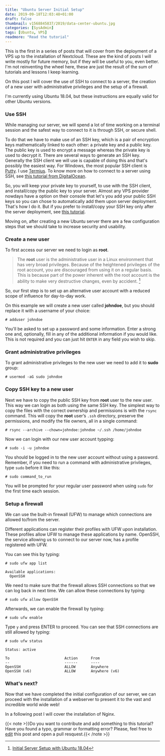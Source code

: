 ```yaml
---
title: "Ubuntu Server Initial Setup"
date: 2019-09-18T12:03:48+01:00
draft: false
thumbnail: v1568845837/2019/data-center-ubuntu.jpg
categories: [SysAdmin]
tags: [Ubuntu, VPS]
readmore: "Read the tutorial"
---
```


This is the first in a series of posts that will cover from the deployment of a VPS up to the installation of Nextcloud. These are the kind of posts I will write mostly for future memory, but if they will be useful to you, even better. I'm not reinventing the wheel here, these are just the result of the sum of tutorials and lessons I keep learning.

On this post I will cover the use of SSH to connect to a server, the creation of a new user with administrative privileges and the setup of a firewall.

I'm currently using Ubuntu 18.04, but these instructions are equally valid for other Ubuntu versions.

<!--readmore-->

### Use SSH

While managing our server, we will spend a lot of time working on a terminal session and the safest way to connect to it is through SSH, or secure shell.

To do that we have to make use of an SSH key, which is a pair of encryption keys mathematically linked to each other: a private key and a public key. The public key is used to encrypt a message whereas the private key is used to decrypt it. There are several ways to generate an SSH key. Generally the SSH client we will use is capable of doing this and that's possibly the easiest way. For Windows, the most popular SSH client is [Putty](https://putty.org/). I use [Termius](https://www.termius.com/). To know more on how to connect to a server using SSH, see [this tutorial from DigitalOcean](https://www.digitalocean.com/docs/droplets/how-to/connect-with-ssh/).

So, you will keep your private key to yourself, to use with the SSH client, and install/copy the public key to your server. Almost any VPS provider nowdays have a option on their console that let's you add your public SSH keys so you can chose to automatically add them upon server deployment. That's how I do it. But if you prefer to install/copy your SSH key only after the server deployment, see [this tutorial](https://www.digitalocean.com/community/tutorials/how-to-set-up-ssh-keys-on-ubuntu-1804).

Moving on, after creating a new Ubuntu server there are a few configuration steps that we should take to increase security and usability.

### Create a new user

To first access our server we need to login as **root**.

> The **root** user is the administrative user in a Linux environment that has very broad privileges. Because of the heightened privileges of the root account, you are discouraged from using it on a regular basis. This is because part of the power inherent with the root account is the ability to make very destructive changes, even by accident. [^1]

So, our first step is to set up an alternative user account with a reduced scope of influence for day-to-day work.

On this example we will create a new user called **johndoe**, but you should replace it with a username of your choice:

```terminal
# adduser johndoe
```

You'll be asked to set up a password and some information. Enter a strong one and, optionally, fill in any of the additional information if you would like. This is not required and you can just hit `ENTER` in any field you wish to skip.

### Grant administrative privileges

To grant administrative privileges to the new user we need to add it to **sudo** group:
```terminal
# usermod -aG sudo johndoe
```

### Copy SSH key to a new user
Next we have to copy the public SSH key from **root** user to the new user. This way we can login as both using the same SSH key. The simplest way to copy the files with the correct ownership and permissions is with the `rsync` command. This will copy the **root** user’s `.ssh` directory, preserve the permissions, and modify the file owners, all in a single command:
```terminal
# rsync --archive --chown=johndoe:johndoe ~/.ssh /home/johndoe
```

Now we can login with our new user account typping:
```terminal
# sudo -i -u johndoe
```

You should be logged in to the new user account without using a password. Remember, if you need to run a command with administrative privileges, type `sudo` before it like this:
```terminal
# sudo command_to_run
```

You will be prompted for your regular user password when using `sudo` for the first time each session.

### Setup a firewall
We can use the built-in firewall (UFW) to manage which connections are allowed to/from the server.

Different applications can register their profiles with UFW upon installation. These profiles allow UFW to manage these applications by name. OpenSSH, the service allowing us to connect to our server now, has a profile registered with UFW.

You can see this by typing:
```terminal
# sudo ufw app list
```
```terminal
Available applications:
  OpenSSH
```

We need to make sure that the firewall allows SSH connections so that we can log back in next time. We can allow these connections by typing:
```terminal
# sudo ufw allow OpenSSH
```

Afterwards, we can enable the firewall by typing:
```terminal
# sudo ufw enable
```
Type `y` and press ENTER to proceed. You can see that SSH connections are still allowed by typing:

```terminal
# sudo ufw status
```
```terminal
Status: active

To                         Action      From
--                         ------      ----
OpenSSH                    ALLOW       Anywhere
OpenSSH (v6)               ALLOW       Anywhere (v6)
```

### What's next?

Now that we have completed the initial configuration of our server, we can proceed with the installation of a webserver to present it to the vast and incredible world wide web!

In a following post I will cover the installation of Nginx.

{{< note >}}Do you want to contribute and add something to this tutorial? Have you found a typo, grammar or formatting error? Please, feel free to [edit](https://github.com/emanuelpina/blog/blob/master/content/posts/ubuntu-server-initial-setup.md) this post and open a pull resquest.{{< /note >}}

[^1]: [Initial Server Setup with Ubuntu 18.04](https://www.digitalocean.com/community/tutorials/initial-server-setup-with-ubuntu-18-04)